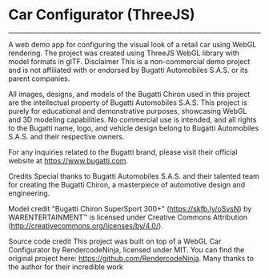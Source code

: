 # Car Configurator (ThreeJS)
---
A web demo app for configuring the visual look of a retail car using WebGL rendering. The project was created using ThreeJS WebGL library with model formats in glTF.
Disclaimer
This is a non-commercial demo project and is not affiliated with or endorsed by Bugatti Automobiles S.A.S. or its parent companies.

All images, designs, and models of the Bugatti Chiron used in this project are the intellectual property of Bugatti Automobiles S.A.S. This project is purely for educational and demonstrative purposes, showcasing WebGL and 3D modeling capabilities. No commercial use is intended, and all rights to the Bugatti name, logo, and vehicle design belong to Bugatti Automobiles S.A.S. and their respective owners.

For any inquiries related to the Bugatti brand, please visit their official website at https://www.bugatti.com.

Credits
Special thanks to Bugatti Automobiles S.A.S. and their talented team for creating the Bugatti Chiron, a masterpiece of automotive design and engineering.

Model credit 
"Bugatti Chiron SuperSport 300+" (https://skfb.ly/oSvsN) by WARENTERTAINMENT™ is licensed under Creative Commons Attribution (http://creativecommons.org/licenses/by/4.0/).

Source code credit 
This project was built on top of a WebGL Car Configurator by RendercodeNinja, licensed under MIT. You can find the original project here: https://github.com/RendercodeNinja. Many thanks to the author for their incredible work
